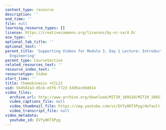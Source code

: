 ```yaml
---
content_type: resource
description: ''
end_time: ''
file: null
learning_resource_types: []
license: https://creativecommons.org/licenses/by-nc-sa/4.0/
ocw_type: ''
optional_tab_title: ''
optional_text: ''
parent_title: 'Supporting Videos for Module 3, Day 1 Lecture: Introduction to Cell-Biomaterial
  Engineering'
parent_type: CourseSection
related_resources_text: ''
resource_index_text: ''
resourcetype: Video
start_time: ''
title: Chemokinesis +CCL21
uid: 5b4582a3-d5cb-e5f6-f723-5495ac9ddd14
video_files:
  archive_url: http://www.archive.org/download/MIT20_109S10/MIT20_109S10_m3d1_vid2.mp4
  video_captions_file: null
  video_thumbnail_file: https://img.youtube.com/vi/EVfy8KT3Pyg/default.jpg
  video_transcript_file: null
video_metadata:
  youtube_id: EVfy8KT3Pyg
---
```

